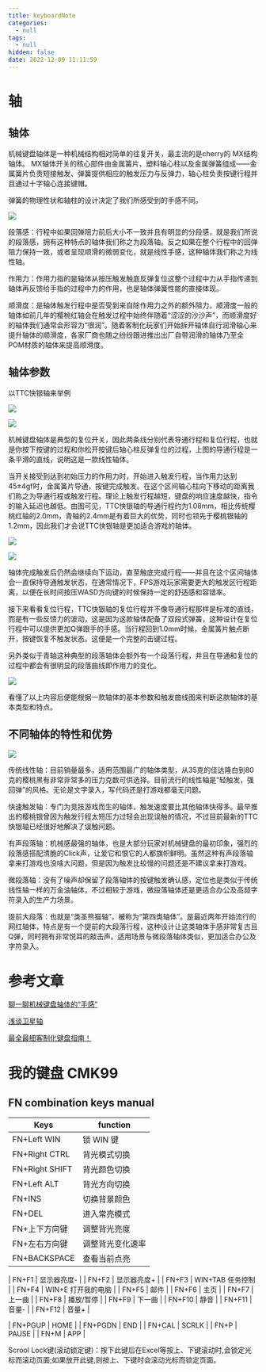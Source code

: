```yaml
---
title: keyboardNote
categories:
  - null
tags:
  - null
hidden: false
date: 2022-12-09 11:11:59
---
```


# 轴

## 轴体
机械键盘轴体是一种机械结构相对简单的往复开关，最主流的是cherry的 MX结构轴体。
MX轴体开关的核心部件由金属簧片、塑料轴心柱以及金属弹簧组成——金属簧片负责短接触发、弹簧提供相应的触发压力与反弹力，轴心柱负责按键行程并且通过十字轴心连接键帽。

弹簧的物理性状和轴柱的设计决定了我们所感受到的手感不同。

![](http://inews.gtimg.com/newsapp_match/0/14953274743/0)

段落感：行程中如果回弹阻力前后大小不一致并且有明显的分段感，就是我们所说的段落感，拥有这种特点的轴体我们称之为段落轴。反之如果在整个行程中的回弹阻力保持一致，或者呈现顺滑的微弱变化，就是线性手感，这种轴体我们称之为线性轴。

作用力：作用力指的是轴体从按压触发触底反弹复位这整个过程中力从手指传递到轴体再反馈给手指的过程中力的作用，也是轴体弹簧性能的直接体现。

顺滑度：是轴体触发行程中是否受到来自除作用力之外的额外阻力，顺滑度一般的轴体如前几年的樱桃红轴会在触发过程中始终伴随着“涩涩的沙沙声”，而顺滑度好的轴体我们通常会形容为“很润”。随着客制化玩家们开始拆开轴体自行润滑轴心来提升轴体的顺滑度，各家厂商也随之纷纷跟进推出出厂自带润滑的轴体乃至全POM材质的轴体来提高顺滑度。

## 轴体参数

以TTC快银轴来举例

![](http://inews.gtimg.com/newsapp_bt/0/14953289535/641)

![](http://inews.gtimg.com/newsapp_bt/0/14953292820/641)

机械键盘轴体是典型的复位开关，因此两条线分别代表导通行程和复位行程，也就是你按下按键的过程和你松开按键后轴心柱反弹复位的过程，上图的导通行程是一条平滑的直线，说明这是一款线性轴体。

当开关接受到达到初始压力的作用力时，开始进入触发行程，当作用力达到45±4gf时，金属簧片导通，按键完成触发。在这个区间轴心柱向下移动的距离我们称之为导通行程或触发行程。理论上触发行程越短，键盘的响应速度越快，指令的输入延迟也越低。由图可见，TTC快银轴的导通行程约为1.08mm，相比传统樱桃红轴的2.0mm，青轴的2.4mm是有着巨大的优势，同时也领先于樱桃银轴的1.2mm，因此我们才会说TTC快银轴是更加适合游戏的轴体。

![](http://inews.gtimg.com/newsapp_bt/0/14953284895/641)

![](http://inews.gtimg.com/newsapp_bt/0/14953296105/641)

轴体完成触发后仍然会继续向下运动，直至触底完成行程——并且在这个区间轴体会一直保持导通触发状态，在通常情况下，FPS游戏玩家需要更大的触发区行程距离，以便在长时间按压WASD方向键的时候保持一定的舒适感和容错率。

接下来看看复位行程，TTC快银轴的复位行程并不像导通行程那样是标准的直线，而是有一些反馈力的波动，这是因为这款轴体配备了双段式弹簧，这种设计在复位行程中可以提供更加Q弹跟手的手感。当行程回到1.0mm时候，金属簧片触点断开，按键恢复不触发状态。这便是一个完整的击键过程。

另外类似于青轴这种典型的段落轴体会额外有一个段落行程，并且在导通和复位的过程中都会有很明显的段落曲线即作用力的变化。

![](http://inews.gtimg.com/newsapp_bt/0/14953298948/641)

看懂了以上内容后便能根据一款轴体的基本参数和触发曲线图来判断这款轴体的基本类型和特点。

## 不同轴体的特性和优势

![](http://inews.gtimg.com/newsapp_bt/0/14953301240/641)

传统线性轴：目前销量最多，适用范围最广的轴体类型，从35克的佳达隆白到80克的樱桃黑有非常非常多的压力克数可供选择。目前流行的线性轴是“轻触发，强回弹”的风格。无论是文字录入，写代码还是打游戏都毫无问题。

快速触发轴：专门为竞技游戏而生的轴体，触发速度要比其他轴体快得多。最早推出的樱桃银曾因为触发行程太短压力过轻会出现误触的情况，不过目前最新的TTC快银轴已经很好地解决了误触问题。

有声段落轴：机械感最强的轴体，也是大部分玩家对机械键盘的最初印象，强烈的段落感搭配清脆的Click声，让爱它和恨它的人都旗帜鲜明。虽然这种有声段落轴拿来打游戏也没啥大问题，但是因为触发比较慢的问题还是不建议拿来打游戏。

微段落轴：没有了噪声却保留了段落轴体的按键触发确认感，定位也是类似于传统线性轴一样的万金油轴体，不过相较于游戏，微段落轴体还是更适合办公及高频字符录入的生产力场景。

提前大段落：也就是“类圣熊猫轴”，被称为“第四类轴体”。是最近两年开始流行的网红轴体，特点是有一个提前的大段落行程，这种设计让这类轴体手感非常复古且Q弹，同时拥有非常悦耳的敲击声。适用场景与微段落轴体类似，更加适合办公及字符录入。

# 参考文章
[聊一聊机械键盘轴体的“手感”](https://view.inews.qq.com/k/20220529A08O9C00?web_channel=wap&openApp=false)

[浅谈卫星轴](https://www.zfrontier.com/app/flow/eVz5jvVvmBZR)

[最全最细客制化键盘指南！](https://www.zfrontier.com/app/flow/2wXVPWNnXn5v)

# 我的键盘 CMK99

## FN combination keys manual

| Keys | function |
|---|--|
| FN+Left WIN | 锁 WIN 键|
| FN+Right CTRL | 背光模式切换 |
| FN+Right SHIFT | 背光颜色切换 |
| FN+Left ALT | 背光方向切换 |
| FN+INS | 切换背景颜色 |
| FN+DEL | 进入常亮模式 |
| FN+上下方向键 | 调整背光亮度 |
| FN+左右方向键 | 调整背光变化速率 |
| FN+BACKSPACE | 查看当前点亮 |

| FN+F1 | 显示器亮度- |
| FN+F2 | 显示器亮度+ |
| FN+F3 | WIN+TAB 任务控制 |
| FN+F4 | WIN+E 打开我的电脑 |
| FN+F5 | 邮件 |
| FN+F6 | 主页 |
| FN+F7 | 上一曲 |
| FN+F8 | 播放/暂停 |
| FN+F9 | 下一曲 |
| FN+F10 | 静音 |
| FN+F11 | 音量- |
| FN+F12 | 音量+ |

| FN+PGUP | HOME |
| FN+PGDN | END |
| FN+CAL | SCRLK |
| FN+P | PAUSE |
| FN+M | APP |

Scrool Lock键(滚动锁定键)：按下此键后在Excel等按上、下键滚动时,会锁定光标而滚动页面;如果放开此键,则按上、下键时会滚动光标而锁定页面。








